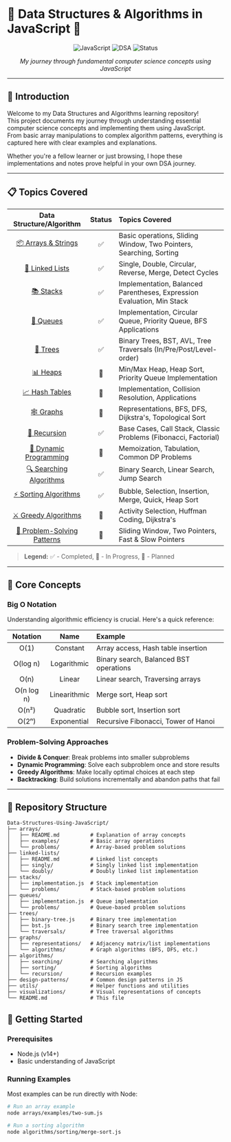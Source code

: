# 🚀 Data Structures & Algorithms in JavaScript 🚀

<p align="center">
  <img src="https://img.shields.io/badge/Language-JavaScript-F7DF1E?style=for-the-badge&logo=javascript" alt="JavaScript"/>
  <img src="https://img.shields.io/badge/Focus-DSA-5C2D91?style=for-the-badge" alt="DSA"/>
  <img src="https://img.shields.io/badge/Status-In_Progress-4BC51D?style=for-the-badge" alt="Status"/>
</p>

<p align="center">
  <em>My journey through fundamental computer science concepts using JavaScript</em>
</p>

---

## 🌟 Introduction

Welcome to my Data Structures and Algorithms learning repository!  
This project documents my journey through understanding essential computer science concepts and implementing them using JavaScript.  
From basic array manipulations to complex algorithm patterns, everything is captured here with clear examples and explanations.

Whether you're a fellow learner or just browsing, I hope these implementations and notes prove helpful in your own DSA journey.

---

## 📋 Topics Covered

| Data Structure/Algorithm | Status | Topics Covered |
|:------------------------:|:------:|:--------------|
| [📦 Arrays & Strings](./arrays) | ✅ | Basic operations, Sliding Window, Two Pointers, Searching, Sorting |
| [🔗 Linked Lists](./linked-lists) | ✅ | Single, Double, Circular, Reverse, Merge, Detect Cycles |
| [📚 Stacks](./stacks) | ✅ | Implementation, Balanced Parentheses, Expression Evaluation, Min Stack |
| [🧺 Queues](./queues) | ✅ | Implementation, Circular Queue, Priority Queue, BFS Applications |
| [🌳 Trees](./trees) | ✅ | Binary Trees, BST, AVL, Tree Traversals (In/Pre/Post/Level-order) |
| [📊 Heaps](./heaps) | 🔄 | Min/Max Heap, Heap Sort, Priority Queue Implementation |
| [📈 Hash Tables](./hash-tables) | 🔄 | Implementation, Collision Resolution, Applications |
| [🕸️ Graphs](./graphs) | 🔄 | Representations, BFS, DFS, Dijkstra's, Topological Sort |
| [🧩 Recursion](./recursion) | ✅ | Base Cases, Call Stack, Classic Problems (Fibonacci, Factorial) |
| [📝 Dynamic Programming](./dynamic-programming) | 🔄 | Memoization, Tabulation, Common DP Problems |
| [🔍 Searching Algorithms](./searching) | ✅ | Binary Search, Linear Search, Jump Search |
| [⚡ Sorting Algorithms](./sorting) | ✅ | Bubble, Selection, Insertion, Merge, Quick, Heap Sort |
| [⚔️ Greedy Algorithms](./greedy) | 🔄 | Activity Selection, Huffman Coding, Dijkstra's |
| [🧠 Problem-Solving Patterns](./patterns) | 🔄 | Sliding Window, Two Pointers, Fast & Slow Pointers |

> **Legend:** ✅ - Completed, 🔄 - In Progress, 📝 - Planned

---

## 🔬 Core Concepts

### Big O Notation

Understanding algorithmic efficiency is crucial. Here's a quick reference:

| Notation | Name | Example |
|:--------:|:----:|:--------|
| O(1) | Constant | Array access, Hash table insertion |
| O(log n) | Logarithmic | Binary search, Balanced BST operations |
| O(n) | Linear | Linear search, Traversing arrays |
| O(n log n) | Linearithmic | Merge sort, Heap sort |
| O(n²) | Quadratic | Bubble sort, Insertion sort |
| O(2ⁿ) | Exponential | Recursive Fibonacci, Tower of Hanoi |

### Problem-Solving Approaches

- **Divide & Conquer**: Break problems into smaller subproblems
- **Dynamic Programming**: Solve each subproblem once and store results
- **Greedy Algorithms**: Make locally optimal choices at each step
- **Backtracking**: Build solutions incrementally and abandon paths that fail

---

## 📁 Repository Structure

```plaintext
Data-Structures-Using-JavaScript/
├── arrays/
│   ├── README.md          # Explanation of array concepts
│   ├── examples/          # Basic array operations
│   └── problems/          # Array-based problem solutions
├── linked-lists/
│   ├── README.md          # Linked list concepts
│   ├── singly/            # Singly linked list implementation
│   └── doubly/            # Doubly linked list implementation
├── stacks/
│   ├── implementation.js  # Stack implementation
│   └── problems/          # Stack-based problem solutions
├── queues/
│   ├── implementation.js  # Queue implementation
│   └── problems/          # Queue-based problem solutions
├── trees/
│   ├── binary-tree.js     # Binary tree implementation
│   ├── bst.js             # Binary search tree implementation
│   └── traversals/        # Tree traversal algorithms
├── graphs/
│   ├── representations/   # Adjacency matrix/list implementations
│   └── algorithms/        # Graph algorithms (BFS, DFS, etc.)
├── algorithms/
│   ├── searching/         # Searching algorithms
│   ├── sorting/           # Sorting algorithms
│   └── recursion/         # Recursion examples
├── design-patterns/       # Common design patterns in JS
├── utils/                 # Helper functions and utilities
├── visualizations/        # Visual representations of concepts
└── README.md              # This file

```

## 🚀 Getting Started

### Prerequisites

- Node.js (v14+)
- Basic understanding of JavaScript

### Running Examples

Most examples can be run directly with Node:

```bash
# Run an array example
node arrays/examples/two-sum.js

# Run a sorting algorithm
node algorithms/sorting/merge-sort.js


